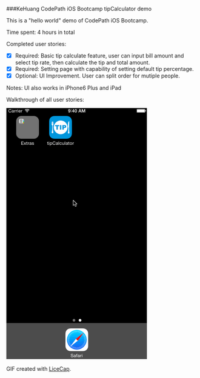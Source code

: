 ###KeHuang CodePath iOS Bootcamp tipCalculator demo

This is a "hello world" demo of CodePath iOS Bootcamp.

Time spent: 4 hours in total

Completed user stories:

 * [x] Required: Basic tip calculate feature, user can input bill amount and select tip rate, then calculate the tip and total amount.
 * [x] Required: Setting page with capability of setting default tip percentage.
 * [x] Optional: UI Improvement. User can split order for mutiple people.
 
Notes: UI also works in iPhone6 Plus and iPad
 
Walkthrough of all user stories:
 
![Video Walkthrough](kehuang_tipCalculator.gif)
 
GIF created with [LiceCap](http://www.cockos.com/licecap/).